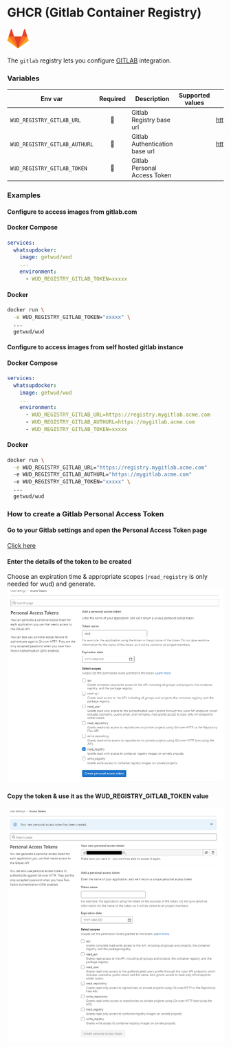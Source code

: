 # GHCR (Gitlab Container Registry)
![logo](gitlab.png)

The `gitlab` registry lets you configure [GITLAB](https://docs.gitlab.com/ee/user/packages/container_registry/) integration.

### Variables

| Env var                       |   Required   | Description                    | Supported values                         | Default value when missing  |
|-------------------------------|:------------:|--------------------------------| ---------------------------------------- |-----------------------------| 
| `WUD_REGISTRY_GITLAB_URL`     | :red_circle: | Gitlab Registry base url       |                                          | https://registry.gitlab.com |
| `WUD_REGISTRY_GITLAB_AUTHURL` | :red_circle: | Gitlab Authentication base url |                                          | https://gitlab.com          |
| `WUD_REGISTRY_GITLAB_TOKEN`   | :red_circle: | Gitlab Personal Access Token   |                                          |                             |

### Examples

#### Configure to access images from gitlab.com

<!-- tabs:start -->
#### **Docker Compose**
```yaml
services:
  whatsupdocker:
    image: getwud/wud
    ...
    environment:
      - WUD_REGISTRY_GITLAB_TOKEN=xxxxx 
```
#### **Docker**
```bash
docker run \
  -e WUD_REGISTRY_GITLAB_TOKEN="xxxxx" \
  ...
  getwud/wud
```
<!-- tabs:end -->

#### Configure to access images from self hosted gitlab instance

<!-- tabs:start -->
#### **Docker Compose**
```yaml
services:
  whatsupdocker:
    image: getwud/wud
    ...
    environment:
      - WUD_REGISTRY_GITLAB_URL=https://registry.mygitlab.acme.com
      - WUD_REGISTRY_GITLAB_AUTHURL=https://mygitlab.acme.com
      - WUD_REGISTRY_GITLAB_TOKEN=xxxxx 
```
#### **Docker**
```bash
docker run \
  -e WUD_REGISTRY_GITLAB_URL="https://registry.mygitlab.acme.com"
  -e WUD_REGISTRY_GITLAB_AUTHURL="https://mygitlab.acme.com"
  -e WUD_REGISTRY_GITLAB_TOKEN="xxxxx" \
  ...
  getwud/wud
```
<!-- tabs:end -->

### How to create a Gitlab Personal Access Token
#### Go to your Gitlab settings and open the Personal Access Token page
[Click here](https://gitlab.com/-/profile/personal_access_tokens)

#### Enter the details of the token to be created
Choose an expiration time & appropriate scopes (`read_registry` is only needed for wud) and generate.
![image](gitlab_01.png)

#### Copy the token & use it as the WUD_REGISTRY_GITLAB_TOKEN value
![image](gitlab_02.png)